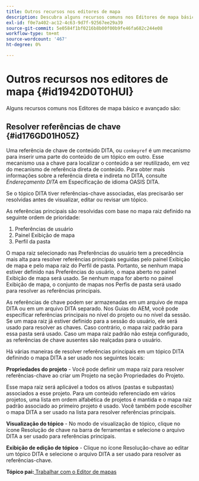 ```yaml
---
title: Outros recursos nos editores de mapa
description: Descubra alguns recursos comuns nos Editores de mapa básico e avançado. Saiba como resolver referências principais no Editor de mapa.
exl-id: f0e7a402-ac12-4c63-9d7f-92567ee29a39
source-git-commit: 5e0584f1bf0216b8b00f00b9fe46fa682c244e08
workflow-type: tm+mt
source-wordcount: '467'
ht-degree: 0%

---
```


# Outros recursos nos editores de mapa {#id1942D0T0HUI}

Alguns recursos comuns nos Editores de mapa básico e avançado são:

## Resolver referências de chave {#id176GD01H05Z}

Uma referência de chave de conteúdo DITA, ou `conkeyref` é um mecanismo para inserir uma parte do conteúdo de um tópico em outro. Esse mecanismo usa a chave para localizar o conteúdo a ser reutilizado, em vez do mecanismo de referência direta de conteúdo. Para obter mais informações sobre a referência direta e indireta no DITA, consulte *Endereçamento DITA* em Especificação de idioma OASIS DITA.

Se o tópico DITA tiver referências-chave associadas, elas precisarão ser resolvidas antes de visualizar, editar ou revisar um tópico.

As referências principais são resolvidas com base no mapa raiz definido na seguinte ordem de prioridade:

1. Preferências de usuário
1. Painel Exibição de mapa
1. Perfil da pasta

O mapa raiz selecionado nas Preferências do usuário tem a precedência mais alta para resolver referências principais seguidas pelo painel Exibição de mapa e pelo mapa raiz do Perfil de pasta. Portanto, se nenhum mapa estiver definido nas Preferências do usuário, o mapa aberto no painel Exibição de mapa será usado. Se nenhum mapa for aberto no painel Exibição de mapa, o conjunto de mapas nos Perfis de pasta será usado para resolver as referências principais.

As referências de chave podem ser armazenadas em um arquivo de mapa DITA ou em um arquivo DITA separado. Nos Guias do AEM, você pode especificar referências principais no nível do projeto ou no nível da sessão. Se um mapa raiz já estiver definido para a sessão do usuário, ele será usado para resolver as chaves. Caso contrário, o mapa raiz padrão para essa pasta será usado. Caso um mapa raiz padrão não esteja configurado, as referências de chave ausentes são realçadas para o usuário.

Há várias maneiras de resolver referências principais em um tópico DITA definindo o mapa DITA a ser usado nos seguintes locais:

**Propriedades do projeto** - Você pode definir um mapa raiz para resolver referências-chave ao criar um Projeto na seção Propriedades do Projeto.

Esse mapa raiz será aplicável a todos os ativos \(pastas e subpastas\) associados a esse projeto. Para um conteúdo referenciado em vários projetos, uma lista em ordem alfabética de projetos é mantida e o mapa raiz padrão associado ao primeiro projeto é usado. Você também pode escolher o mapa DITA a ser usado na lista para resolver referências principais.

**Visualização do tópico** - No modo de visualização de tópico, clique no ícone Resolução de chave na barra de ferramentas e selecione o arquivo DITA a ser usado para referências principais.

**Exibição de edição de tópico** - Clique no ícone Resolução-chave ao editar um tópico DITA e selecione o arquivo DITA a ser usado para resolver as referências-chave.

**Tópico pai:**[ Trabalhar com o Editor de mapas](map-editor.md)
